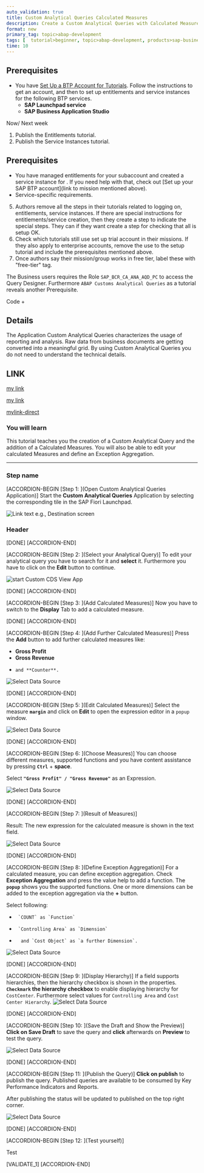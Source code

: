```yaml
---
auto_validation: true
title: Custom Analytical Queries Calculated Measures
description: Create a Custom Analytical Queries with Calculated Measures.
format: new
primary_tag: topic>abap-development
tags: [  tutorial>beginner, topic>abap-development, products>sap-business-technology-platform, products>sap-btp\\, kyma-runtime ]
time: 10
---
```






## Prerequisites  
- You have [Set Up a BTP Account for Tutorials](group.btp-setup). Follow the instructions to get an account, and then to set up entitlements and service instances for the following BTP services.
    - **SAP Launchpad service**
    - **SAP Business Application Studio**




Now/ Next week
1.	Publish the Entitlements tutorial.
2.	Publish the Service Instances tutorial.

## Prerequisites
- You have managed entitlements for your subaccount and created a service instance for <SERVICE NAME>. If you need help with that, check out [Set up your SAP BTP account](link to mission mentioned above).
- Service-specific requirements.
5.	Authors remove all the steps in their tutorials related to logging on, entitlements, service instances. If there are special instructions for entitlements/service creation, then they create a step to indicate the special steps. They can if they want create a step for checking that all is setup OK.
6.	Check which tutorials still use set up trial account in their missions. If they also apply to enterprise accounts, remove the use to the setup tutorial and include the prerequisites mentioned above.
7.	Once authors say their mission/group works in free tier, label these with "free-tier" tag.








The Business users requires the Role `SAP_BCR_CA_ANA_AQD_PC` to access the Query Designer.
Furthermore `ABAP Customs Analytical Queries` as a tutorial reveals another Prerequisite.

Code &#x2B;

## Details
The Application Custom Analytical Queries characterizes the usage of reporting and analysis.
Raw data from business documents are getting converted into a meaningful grid.
By using Custom Analytical Queries you do not need to understand the technical details.

## LINK

[my link](costcenter.png)

[my link](mytext.png)

[mylink-direct](https://raw.githubusercontent.com/SAPDocuments/Tutorials-Contribution/master/tutorials/aa-test/mytext.txt)


### You will learn  
This tutorial teaches you the creation of a Custom Analytical Query and the addition of a Calculated Measures. You will also be able to edit your calculated Measures and define an Exception Aggregation.

---

### Step name
[ACCORDION-BEGIN [Step 1: ](Open Custom Analytical Queries Application)]
Start the **Custom Analytical Queries** Application by selecting the corresponding tile in the SAP Fiori Launchpad.

![Link text e.g., Destination screen](../aaa-test-conditional/444444.png)

### Header

[DONE]
[ACCORDION-END]

[ACCORDION-BEGIN [Step 2: ](Select your Analytical Query)]
To edit your analytical query you have to search for it and **select** it.
Furthermore you have to click on the **Edit** button to continue.

![start Custom CDS View App](select.png)

[DONE]
[ACCORDION-END]

[ACCORDION-BEGIN [Step 3: ](Add Calculated Measures)]
Now you have to switch to the **Display** Tab to add a calculated measure.


[DONE]
[ACCORDION-END]

[ACCORDION-BEGIN [Step 4: ](Add Further Calculated Measures)]
Press the **Add** button to add further calculated measures like:

-    **Gross Profit**
-    **Gross Revenue**
-     and **Counter**.

![Select Data Source](further-measures.png)

[DONE]
[ACCORDION-END]

[ACCORDION-BEGIN [Step 5: ](Edit Calculated Measures)]
Select the measure **`margin`** and click on **Edit** to open the expression editor in a `popup` window.

![Select Data Source](calculated-measures2.png)

[DONE]
[ACCORDION-END]

[ACCORDION-BEGIN [Step 6: ](Choose Measures)]
You can choose different measures, supported functions and you have content assistance by pressing **`Ctrl`** + **space**.

Select **`"Gross Profit" / "Gross Revenue"`** as an Expression.

![Select Data Source](calculated-measures3.png)

[DONE]
[ACCORDION-END]

[ACCORDION-BEGIN [Step 7: ](Result of Measures)]

Result:
The new expression for the calculated measure is shown in the text field.

![Select Data Source](calculated-measures4.png)

[DONE]
[ACCORDION-END]

[ACCORDION-BEGIN [Step 8: ](Define Exception Aggregation)]
For a calculated measure, you can define exception aggregation. Check **Exception Aggregation** and press the value help to add a function. The **`popup`** shows you the supported functions. One or more dimensions can be added to the exception aggregation via the **+** button.

Select following:

-      `COUNT` as `Function`
-      `Controlling Area` as `Dimension`
-       and `Cost Object` as `a further Dimension`.

![Select Data Source](calculated-measures5.png)

[DONE]
[ACCORDION-END]

[ACCORDION-BEGIN [Step 9: ](Display Hierarchy)]
If a field supports hierarchies, then the hierarchy checkbox is shown in the properties.
**`Checkmark` the hierarchy checkbox** to enable displaying hierarchy for `CostCenter`.
Furthermore select values for `Controlling Area` and `Cost Center Hierarchy`.
![Select Data Source](costcenter.png)

[DONE]
[ACCORDION-END]

[ACCORDION-BEGIN [Step 10: ](Save the Draft and Show the Preview)]
**Click on Save Draft** to save the query and **click** afterwards on **Preview** to test the query.

![Select Data Source](save.png)

[DONE]
[ACCORDION-END]

[ACCORDION-BEGIN [Step 11: ](Publish the Query)]
**Click on publish** to publish the query. Published queries are available to be consumed by Key Performance Indicators and Reports.  

After publishing the status will be updated to published on the top right corner.

![Select Data Source](publish.png)

[DONE]
[ACCORDION-END]

[ACCORDION-BEGIN [Step 12: ](Test yourself)]

Test

[VALIDATE_1]
[ACCORDION-END]

